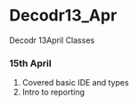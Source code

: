 # Decodr13_Apr
Decodr 13April Classes


### 15th April 

1. Covered basic IDE and types
2. Intro to reporting
